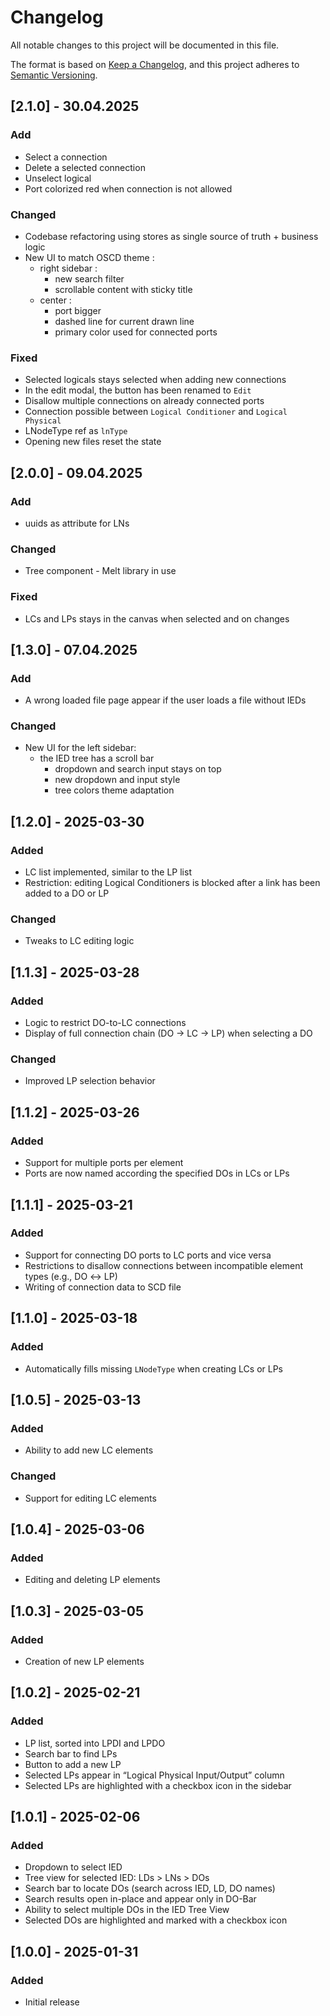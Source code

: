 # Changelog

All notable changes to this project will be documented in this file.

The format is based on [Keep a Changelog](https://keepachangelog.com/en/1.1.0/),
and this project adheres to [Semantic Versioning](https://semver.org/spec/v2.0.0.html).

## [2.1.0] - 30.04.2025

### Add

- Select a connection
- Delete a selected connection
- Unselect logical
- Port colorized red when connection is not allowed

### Changed

- Codebase refactoring using stores as single source of truth + business logic
- New UI to match OSCD theme :
	- right sidebar :
		- new search filter
		- scrollable content with sticky title
	- center :
		- port bigger
		- dashed line for current drawn line
		- primary color used for connected ports

### Fixed

- Selected logicals stays selected when adding new connections
- In the edit modal, the button has been renamed to `Edit`
- Disallow multiple connections on already connected ports
- Connection possible between `Logical Conditioner` and `Logical Physical`
- LNodeType ref as `lnType`
- Opening new files reset the state

## [2.0.0] - 09.04.2025

### Add

- uuids as attribute for LNs

### Changed

- Tree component - Melt library in use

### Fixed

- LCs and LPs stays in the canvas when selected and on changes

## [1.3.0] - 07.04.2025

### Add

- A wrong loaded file page appear if the user loads a file without IEDs

### Changed

- New UI for the left sidebar:
  - the IED tree has a scroll bar
	- dropdown and search input stays on top
	- new dropdown and input style
	- tree colors theme adaptation

## [1.2.0] - 2025-03-30

### Added

- LC list implemented, similar to the LP list
- Restriction: editing Logical Conditioners is blocked after a link has been added to a DO or LP

### Changed

- Tweaks to LC editing logic

## [1.1.3] - 2025-03-28

### Added

- Logic to restrict DO-to-LC connections
- Display of full connection chain (DO → LC → LP) when selecting a DO

### Changed

- Improved LP selection behavior

## [1.1.2] - 2025-03-26

### Added

- Support for multiple ports per element
- Ports are now named according the specified DOs in LCs or LPs

## [1.1.1] - 2025-03-21

### Added

- Support for connecting DO ports to LC ports and vice versa
- Restrictions to disallow connections between incompatible element types (e.g., DO ↔ LP)
- Writing of connection data to SCD file

## [1.1.0] - 2025-03-18

### Added

- Automatically fills missing `LNodeType` when creating LCs or LPs

## [1.0.5] - 2025-03-13

### Added

- Ability to add new LC elements

### Changed

- Support for editing LC elements

## [1.0.4] - 2025-03-06

### Added

- Editing and deleting LP elements

## [1.0.3] - 2025-03-05

### Added

- Creation of new LP elements

## [1.0.2] - 2025-02-21

### Added

- LP list, sorted into LPDI and LPDO
- Search bar to find LPs
- Button to add a new LP
- Selected LPs appear in “Logical Physical Input/Output” column
- Selected LPs are highlighted with a checkbox icon in the sidebar

## [1.0.1] - 2025-02-06

### Added

- Dropdown to select IED
- Tree view for selected IED: LDs > LNs > DOs
- Search bar to locate DOs (search across IED, LD, DO names)
- Search results open in-place and appear only in DO-Bar
- Ability to select multiple DOs in the IED Tree View
- Selected DOs are highlighted and marked with a checkbox icon

## [1.0.0] - 2025-01-31

### Added

- Initial release